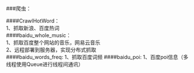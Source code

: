 ###爬虫：

####CrawlHotWord：  
1、抓取新浪、百度热词    
####baidu_whole_music：    
1、抓取百度整个网站的音乐，网易云音乐    
2、远程部署到服务器，实现分布式抓取    
####baidu_words_freq:
1、抓取百度词频
####baidu_poi:
1、百度poi信息（多线程使用Queue进行线程间通讯）
